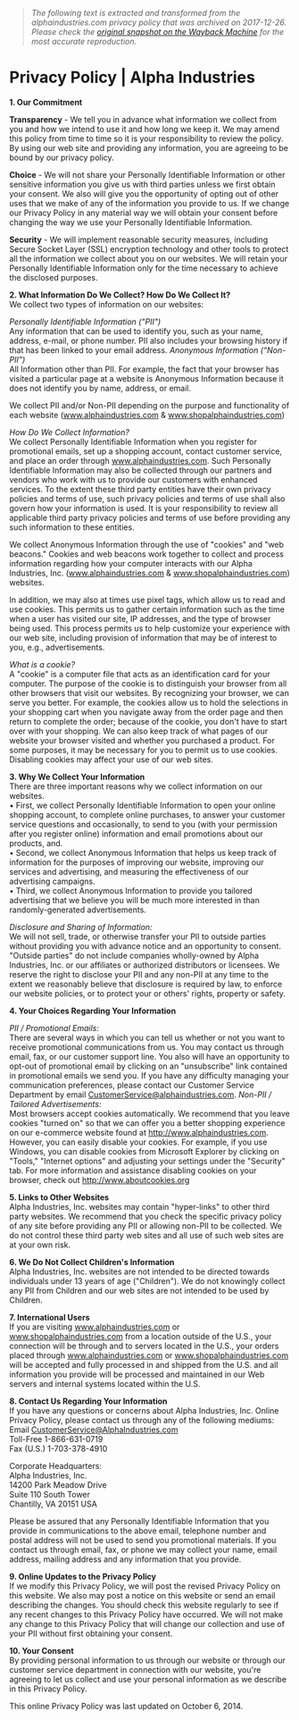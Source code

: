 > *The following text is extracted and transformed from the alphaindustries.com privacy policy that was archived on 2017-12-26. Please check the [original snapshot on the Wayback Machine](https://web.archive.org/web/20171226040109id_/http%3A//www.alphaindustries.com/privacy-policy.htm) for the most accurate reproduction.*

# Privacy Policy | Alpha Industries

**1\. Our Commitment**

 **Transparency** \- We tell you in advance what information we collect from you and how we intend to use it and how long we keep it. We may amend this policy from time to time so it is your responsibility to review the policy. By using our web site and providing any information, you are agreeing to be bound by our privacy policy. 

**Choice** \- We will not share your Personally Identifiable Information or other sensitive information you give us with third parties unless we first obtain your consent. We also will give you the opportunity of opting out of other uses that we make of any of the information you provide to us. If we change our Privacy Policy in any material way we will obtain your consent before changing the way we use your Personally Identifiable Information.

 **Security** \- We will implement reasonable security measures, including Secure Socket Layer (SSL) encryption technology and other tools to protect all the information we collect about you on our websites. We will retain your Personally Identifiable Information only for the time necessary to achieve the disclosed purposes.

**2\. What Information Do We Collect? How Do We Collect It?**   
We collect two types of information on our websites: 

_Personally Identifiable Information ("PII")_  
Any information that can be used to identify you, such as your name, address, e-mail, or phone number. PII also includes your browsing history if that has been linked to your email address. _Anonymous Information (“Non-PII”)_  
All Information other than PII. For example, the fact that your browser has visited a particular page at a website is Anonymous Information because it does not identify you by name, address, or email. 

We collect PII and/or Non-PII depending on the purpose and functionality of each website (www.alphaindustries.com & www.shopalphaindustries.com) 

_How Do We Collect Information?_   
We collect Personally Identifiable Information when you register for promotional emails, set up a shopping account, contact customer service, and place an order through www.alphaindustries.com. Such Personally Identifiable Information may also be collected through our partners and vendors who work with us to provide our customers with enhanced services. To the extent these third party entities have their own privacy policies and terms of use, such privacy policies and terms of use shall also govern how your information is used. It is your responsibility to review all applicable third party privacy policies and terms of use before providing any such information to these entities. 

We collect Anonymous Information through the use of "cookies" and "web beacons." Cookies and web beacons work together to collect and process information regarding how your computer interacts with our Alpha Industries, Inc. (www.alphaindustries.com & www.shopalphaindustries.com) websites.

In addition, we may also at times use pixel tags, which allow us to read and use cookies. This permits us to gather certain information such as the time when a user has visited our site, IP addresses, and the type of browser being used. This process permits us to help customize your experience with our web site, including provision of information that may be of interest to you, e.g., advertisements.

 _What is a cookie?_  
A "cookie" is a computer file that acts as an identification card for your computer. The purpose of the cookie is to distinguish your browser from all other browsers that visit our websites. By recognizing your browser, we can serve you better. For example, the cookies allow us to hold the selections in your shopping cart when you navigate away from the order page and then return to complete the order; because of the cookie, you don't have to start over with your shopping. We can also keep track of what pages of our website your browser visited and whether you purchased a product. For some purposes, it may be necessary for you to permit us to use cookies. Disabling cookies may affect your use of our web sites.

**3\. Why We Collect Your Information**   
There are three important reasons why we collect information on our websites.   
• First, we collect Personally Identifiable Information to open your online shopping account, to complete online purchases, to answer your customer service questions and occasionally, to send to you (with your permission after you register online) information and email promotions about our products, and.  
• Second, we collect Anonymous Information that helps us keep track of information for the purposes of improving our website, improving our services and advertising, and measuring the effectiveness of our advertising campaigns.  
• Third, we collect Anonymous Information to provide you tailored advertising that we believe you will be much more interested in than randomly-generated advertisements.

 _Disclosure and Sharing of Information:_  
We will not sell, trade, or otherwise transfer your PII to outside parties without providing you with advance notice and an opportunity to consent. "Outside parties" do not include companies wholly-owned by Alpha Industries, Inc. or our affiliates or authorized distributors or licensees. We reserve the right to disclose your PII and any non-PII at any time to the extent we reasonably believe that disclosure is required by law, to enforce our website policies, or to protect your or others' rights, property or safety. 

**4\. Your Choices Regarding Your Information**

 _PII / Promotional Emails:_  
There are several ways in which you can tell us whether or not you want to receive promotional communications from us. You may contact us through email, fax, or our customer support line. You also will have an opportunity to opt-out of promotional email by clicking on an "unsubscribe" link contained in promotional emails we send you. If you have any difficulty managing your communication preferences, please contact our Customer Service Department by email [CustomerService@alphaindustries.com](mailto:customerservice@alphaindustries.com). _Non-PII / Tailored Advertisements:_  
Most browsers accept cookies automatically. We recommend that you leave cookies "turned on" so that we can offer you a better shopping experience on our e-commerce website found at http://www.alphaindustries.com. However, you can easily disable your cookies. For example, if you use Windows, you can disable cookies from Microsoft Explorer by clicking on "Tools," "Internet options" and adjusting your settings under the "Security" tab. For more information and assistance disabling cookies on your browser, check out http://www.aboutcookies.org 

**5\. Links to Other Websites**   
Alpha Industries, Inc. websites may contain "hyper-links" to other third party websites. We recommend that you check the specific privacy policy of any site before providing any PII or allowing non-PII to be collected. We do not control these third party web sites and all use of such web sites are at your own risk.

**6\. We Do Not Collect Children's Information**  
Alpha Industries, Inc. websites are not intended to be directed towards individuals under 13 years of age ("Children"). We do not knowingly collect any PII from Children and our web sites are not intended to be used by Children. 

**7\. International Users**  
If you are visiting www.alphaindustries.com or www.shopalphaindustries.com from a location outside of the U.S., your connection will be through and to servers located in the U.S., your orders placed through www.alphaindustries.com or www.shopalphaindustries.com will be accepted and fully processed in and shipped from the U.S. and all information you provide will be processed and maintained in our Web servers and internal systems located within the U.S. 

**8\. Contact Us Regarding Your Information**  
If you have any questions or concerns about Alpha Industries, Inc. Online Privacy Policy, please contact us through any of the following mediums:  
Email [CustomerService@AlphaIndustries.com](mailto:customerservice@AlphaIndustries.com)  
Toll-Free 1-866-631-0719   
Fax (U.S.) 1-703-378-4910 

Corporate Headquarters:  
Alpha Industries, Inc.   
14200 Park Meadow Drive   
Suite 110 South Tower   
Chantilly, VA 20151 USA 

Please be assured that any Personally Identifiable Information that you provide in communications to the above email, telephone number and postal address will not be used to send you promotional materials. If you contact us through email, fax, or phone we may collect your name, email address, mailing address and any information that you provide. 

**9\. Online Updates to the Privacy Policy**  
If we modify this Privacy Policy, we will post the revised Privacy Policy on this website. We also may post a notice on this website or send an email describing the changes. You should check this website regularly to see if any recent changes to this Privacy Policy have occurred. We will not make any change to this Privacy Policy that will change our collection and use of your PII without first obtaining your consent. 

**10\. Your Consent**  
By providing personal information to us through our website or through our customer service department in connection with our website, you're agreeing to let us collect and use your personal information as we describe in this Privacy Policy. 

This online Privacy Policy was last updated on October 6, 2014. 
